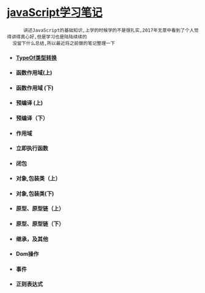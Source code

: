 # [javaScript学习笔记](https://ke.qq.com/course/231577?taid=2841395744442521)


          讲述JavaScript的基础知识,上学的时候学的不是很扎实,2017年无意中看到了个人觉得讲得真心好,但是学习也是陆陆续续的
      没留下什么总结,所以最近将之前做的笔记整理一下 
      
   
  
  - ####  [TypeOf类型转换](https://github.com/yuxl01/read-Notes/blob/master/vedio/.JavaScript/TypeOf%20%E7%B1%BB%E5%9E%8B%E8%BD%AC%E6%8D%A2.md)
- #### 函数作用域(上)
- #### 函数作用域 (下)
- #### 预编译 (上)
- #### 预编译（下）
- #### 作用域 
- #### 立即执行函数
- #### 闭包
- #### 对象,包装类（上）
- #### 对象,包装类(下)
- #### 原型、原型链（上）
- #### 原型、原型链（下）
- #### 继承，及其他
- #### Dom操作
- #### 事件 
- #### 正则表达式

